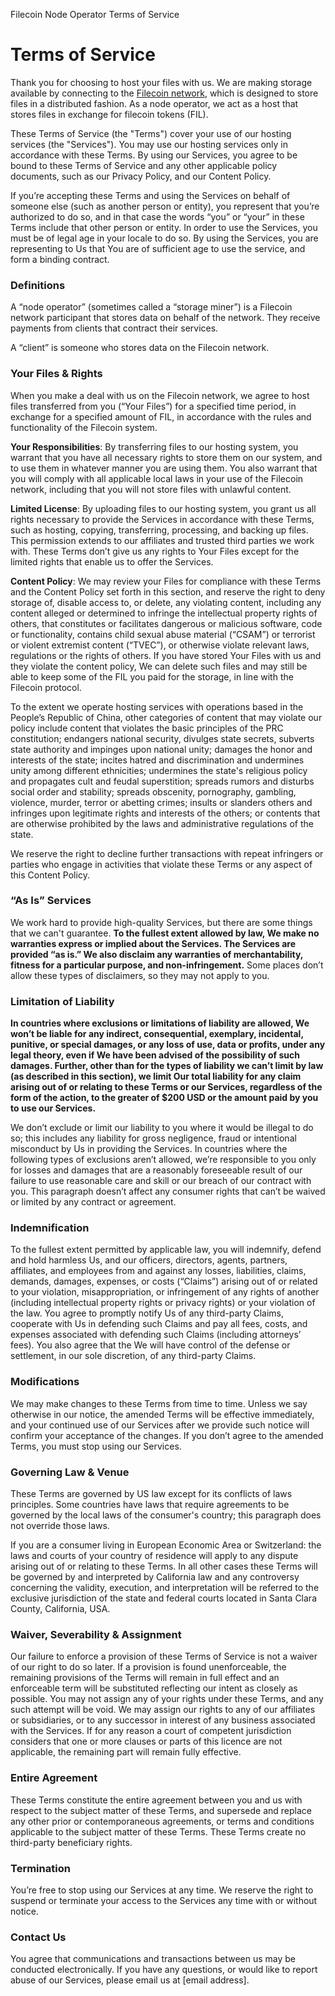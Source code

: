Filecoin Node Operator Terms of Service


# Terms of Service

Thank you for choosing to host your files with us. We are making storage available by connecting to the  [Filecoin network](https://docs.filecoin.io/about-filecoin/what-is-filecoin/), which is designed to store files in a distributed fashion. As a node operator, we act as a host that stores files in exchange for filecoin tokens (FIL).

These Terms of Service (the "Terms") cover your use of our hosting services (the "Services"). You may use our hosting services only in accordance with these Terms. By using our Services, you agree to be bound to these Terms of Service and any other applicable policy documents, such as our Privacy Policy, and our Content Policy.

If you’re accepting these Terms and using the Services on behalf of someone else (such as another person or entity), you represent that you’re authorized to do so, and in that case the words “you” or “your” in these Terms include that other person or entity. In order to use the Services, you must be of legal age in your locale to do so. By using the Services, you are representing to Us that You are of sufficient age to use the service, and form a binding contract.

### Definitions

A “node operator” (sometimes called a “storage miner”) is a Filecoin network participant that stores data on behalf of the network. They receive payments from clients that contract their services.

A “client” is someone who stores data on the Filecoin network.

### Your Files & Rights
When you make a deal with us on the Filecoin network, we agree to host files transferred from you (“Your Files”) for a specified time period, in exchange for a specified amount of FIL, in accordance with the rules and functionality of the Filecoin system. 

**Your Responsibilities**: By transferring files to our hosting system, you warrant that you have all necessary rights to store them on our system, and to use them in whatever manner you are using them. You also warrant that you will comply with all applicable local laws in your use of the Filecoin network, including that you will not store files with unlawful content.

**Limited License**: By uploading files to our hosting system, you grant us all rights necessary to provide the Services in accordance with these Terms, such as hosting, copying, transferring, processing, and backing up files. This permission extends to our affiliates and trusted third parties we work with. These Terms don’t give us any rights to Your Files except for the limited rights that enable us to offer the Services.

**Content Policy**:  We may review your Files for compliance with these Terms and the Content Policy set forth in this section, and reserve the right to deny storage of, disable access to, or delete, any violating content, including any content alleged or determined to infringe the intellectual property rights of others, that constitutes or facilitates dangerous or malicious software, code or functionality, contains child sexual abuse material (“CSAM”) or terrorist or violent extremist content (“TVEC”), or otherwise violate relevant laws, regulations or the rights of others. If you have stored Your Files with us and they violate the content policy, We can delete such files and may still be able to keep some of the FIL you paid for the storage, in line with the Filecoin protocol.

To the extent we operate hosting services with operations based in the People’s Republic of China, other categories of content that may violate our policy include content that violates the basic principles of the PRC constitution; endangers national security, divulges state secrets, subverts state authority and impinges upon national unity; damages the honor and interests of the state; incites hatred and discrimination and undermines unity among different ethnicities; undermines the state's religious policy and propagates cult and feudal superstition; spreads rumors and disturbs social order and stability; spreads obscenity, pornography, gambling, violence, murder, terror or abetting crimes; insults or slanders others and infringes upon legitimate rights and interests of the others; or contents that are otherwise prohibited by the laws and administrative regulations of the state.

We reserve the right to decline further transactions with repeat infringers or parties who engage in activities that violate these Terms or any aspect of this Content Policy.

### “As Is” Services
We work hard to provide high-quality Services, but there are some things that we can't guarantee. **To the fullest extent allowed by law, We make no warranties express or implied about the Services. The Services are provided “as is.” We also disclaim any warranties of merchantability, fitness for a particular purpose, and non-infringement.** Some places don’t allow these types of disclaimers, so they may not apply to you.

### Limitation of Liability
**In countries where exclusions or limitations of liability are allowed, We won’t be liable for any indirect, consequential, exemplary, incidental, punitive, or special damages, or any loss of use, data or profits, under any legal theory, even if We have been advised of the possibility of such damages. Further, other than for the types of liability we can’t limit by law (as described in this section), we limit Our total liability for any claim arising out of or relating to these Terms or our Services, regardless of the form of the action, to the greater of $200 USD or the amount paid by you to use our Services.**

We don’t exclude or limit our liability to you where it would be illegal to do so; this includes any liability for gross negligence, fraud or intentional misconduct by Us in providing the Services. In countries where the following types of exclusions aren’t allowed, we’re responsible to you only for losses and damages that are a reasonably foreseeable result of our failure to use reasonable care and skill or our breach of our contract with you. This paragraph doesn’t affect any consumer rights that can’t be waived or limited by any contract or agreement.

### Indemnification
To the fullest extent permitted by applicable law, you will indemnify, defend and hold harmless Us, and our officers, directors, agents, partners, affiliates, and employees from and against any losses, liabilities, claims, demands, damages, expenses, or costs (“Claims”) arising out of or related to your violation, misappropriation, or infringement of any rights of another (including intellectual property rights or privacy rights) or your violation of the law. You agree to promptly notify Us of any third-party Claims, cooperate with Us in defending such Claims and pay all fees, costs, and expenses associated with defending such Claims (including attorneys’ fees). You also agree that the We will have control of the defense or settlement, in our sole discretion, of any third-party Claims.

### Modifications
We may make changes to these Terms from time to time. Unless we say otherwise in our notice, the amended Terms will be effective immediately, and your continued use of our Services after we provide such notice will confirm your acceptance of the changes. If you don’t agree to the amended Terms, you must stop using our Services.  

### Governing Law & Venue
These Terms are governed by US law except for its conflicts of laws principles. Some countries have laws that require agreements to be governed by the local laws of the consumer's country; this paragraph does not override those laws.

If you are a consumer living in European Economic Area or Switzerland: the laws and courts of your country of residence will apply to any dispute arising out of or relating to these Terms. In all other cases these Terms will be governed by and interpreted by California law and any controversy concerning the validity, execution, and interpretation will be referred to the exclusive jurisdiction of the state and federal courts located in Santa Clara County, California, USA.

### Waiver, Severability & Assignment
Our failure to enforce a provision of these Terms of Service is not a waiver of our right to do so later. If a provision is found unenforceable, the remaining provisions of the Terms will remain in full effect and an enforceable term will be substituted reflecting our intent as closely as possible. You may not assign any of your rights under these Terms, and any such attempt will be void. We may assign our rights to any of our affiliates or subsidiaries, or to any successor in interest of any business associated with the Services. If for any reason a court of competent jurisdiction considers that one or more clauses or parts of this licence are not applicable, the remaining part will remain fully effective.

### Entire Agreement
These Terms constitute the entire agreement between you and us with respect to the subject matter of these Terms, and supersede and replace any other prior or contemporaneous agreements, or terms and conditions applicable to the subject matter of these Terms. These Terms create no third-party beneficiary rights.

### Termination
You’re free to stop using our Services at any time. We reserve the right to suspend or terminate your access to the Services any time with or without notice.

### Contact Us
You agree that communications and transactions between us may be conducted electronically. If you have any questions, or would like to report abuse of our Services, please email us at [email address].




